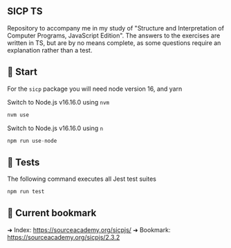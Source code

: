 ## SICP TS

Repository to accompany me in my study of "Structure and Interpretation of Computer Programs, JavaScript Edition". The answers to the exercises are written in TS, but are by no means complete, as some questions require an explanation rather than a test.

## 🚀 Start

For the `sicp` package you will need node version 16, and yarn

Switch to Node.js v16.16.0 using `nvm`

```js
nvm use
```

Switch to Node.js v16.16.0 using `n`

```js
npm run use-node
```

## 🧪 Tests

The following command executes all Jest test suites

```js
npm run test
```

## 🔖 Current bookmark

➜ Index: https://sourceacademy.org/sicpjs/
➜ Bookmark: https://sourceacademy.org/sicpjs/2.3.2
